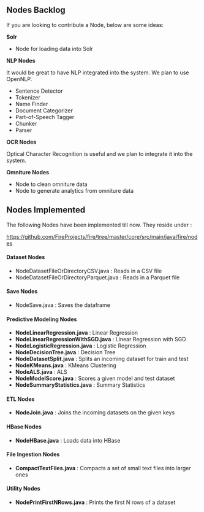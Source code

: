 ## Nodes Backlog

If you are looking to contribute a Node, below are some ideas:

**Solr**

* Node for loading data into Solr

**NLP Nodes**

It would be great to have NLP integrated into the system. We plan to use OpenNLP.

* Sentence Detector
* Tokenizer
* Name Finder
* Document Categorizer
* Part-of-Speech Tagger
* Chunker
* Parser

**OCR Nodes**

Optical Character Recognition is useful and we plan to integrate it into the system.

**Omniture Nodes**

* Node to clean omniture data
* Node to generate analytics from omniture data



## Nodes Implemented

The following Nodes have been implemented till now. They reside under :

https://github.com/FireProjects/fire/tree/master/core/src/main/java/fire/nodes

#### Dataset Nodes

* NodeDatasetFileOrDirectoryCSV.java : Reads in a CSV file
* NodeDatasetFileOrDirectoryParquet.java : Reads in a Parquet file

#### Save Nodes

* NodeSave.java : Saves the dataframe

#### Predictive Modeling Nodes

* **NodeLinearRegression.java** : Linear Regression
* **NodeLinearRegressionWithSGD.java** : Linear Regression with SGD
* **NodeLogisticRegression.java** : Logistic Regression
* **NodeDecisionTree.java** : Decision Tree
* **NodeDatasetSplit.java** : Splits an incoming dataset for train and test
* **NodeKMeans.java** : KMeans Clustering
* **NodeALS.java** : ALS
* **NodeModelScore.java** : Scores a given model and test dataset
* **NodeSummaryStatistics.java** : Summary Statistics

#### ETL Nodes

* **NodeJoin.java** : Joins the incoming datasets on the given keys

#### HBase Nodes

* **NodeHBase.java** : Loads data into HBase

#### File Ingestion Nodes

* **CompactTextFiles.java** : Compacts a set of small text files into larger ones

#### Utility Nodes

* **NodePrintFirstNRows.java** : Prints the first N rows of a dataset






